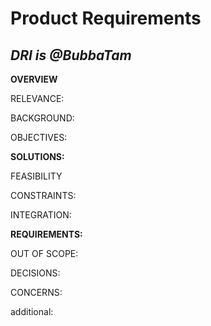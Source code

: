 # Product Requirements
<!-- [Product] what and why-->
*DRI is @BubbaTam*
---------------------------------------
**OVERVIEW**
<!-- set scope for the purpose of this iteration -->


RELEVANCE:


BACKGROUND:


OBJECTIVES:
<!-- - (what are the key objectives to specific criteria/metrics) -->

**SOLUTIONS:**
<!-- - (what are the possible solutions that have been) -->


FEASIBILITY
<!-- - (think about dependencies and testing of hypotheses) -->

CONSTRAINTS:
<!-- - (SLAs {service-level agreements} with customers and internal system -- time, money, performance,latency, infrastructure, privacy,security, UI/UX) -->

INTEGRATION:
<!-- - (the dependencies and consumers to integrate, own company (different systems, teams, conflicts)) -->

**REQUIREMENTS:**
<!-- (table -- requirements/priority/release/status, out of scope)-these link to deliverables>  -->


OUT OF SCOPE:


DECISIONS:


CONCERNS:
<!-- (potential risks, concerns and uncertainties) -->


additional:
